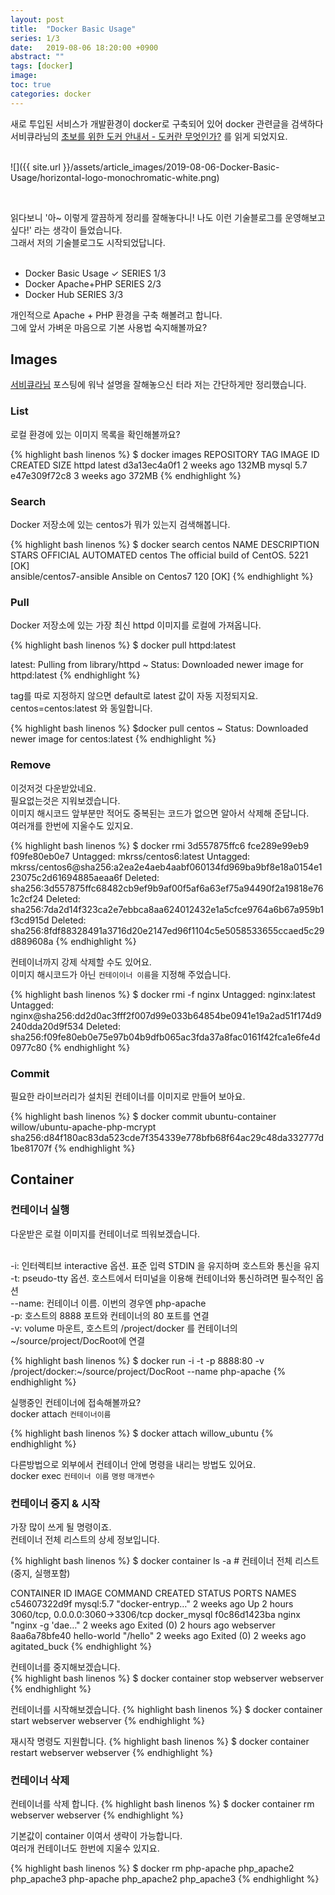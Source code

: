```yaml
---
layout: post
title:  "Docker Basic Usage"
series: 1/3
date:   2019-08-06 18:20:00 +0900
abstract: ""
tags: [docker]
image:
toc: true
categories: docker
---
```



새로 투입된 서비스가 개발환경이 docker로 구축되어 있어 docker 관련글을 검색하다  
서비큐라님의 [초보를 위한 도커 안내서 - 도커란 무엇인가?](https://subicura.com/2017/01/19/docker-guide-for-beginners-1.html) 를 읽게 되었지요.  
<br>  

![]({{ site.url }}/assets/article_images/2019-08-06-Docker-Basic-Usage/horizontal-logo-monochromatic-white.png)

<br>

읽다보니 '아~ 이렇게 깔끔하게 정리를 잘해놓다니! 나도 이런 기술블로그를 운영해보고 싶다!' 라는 생각이 들었습니다.  
그래서 저의 기술블로그도 시작되었답니다.   
<br>

* Docker Basic Usage ✓ <span class="series">SERIES 1/3</span>
* Docker Apache+PHP <span class="series">SERIES 2/3</span>
* Docker Hub <span class="series">SERIES 3/3</span>


개인적으로 Apache + PHP 환경을 구축 해볼려고 합니다.  
그에 앞서 가벼운 마음으로 기본 사용법 숙지해볼까요?  


## Images

[서비큐라님](https://subicura.com/2017/01/19/docker-guide-for-beginners-1.html) 포스팅에 워낙 설명을 잘해놓으신 터라 저는 간단하게만 정리했습니다.  

### List

로컬 환경에 있는 이미지 목록을 확인해볼까요?  

{% highlight bash linenos %}
$ docker images
REPOSITORY       TAG           IMAGE ID          CREATED         SIZE
httpd            latest        d3a13ec4a0f1      2 weeks ago     132MB
mysql            5.7           e47e309f72c8      3 weeks ago     372MB
{% endhighlight %}


### Search

Docker 저장소에 있는 centos가 뭐가 있는지 검색해봅니다.  

{% highlight bash linenos %}
$ docker search centos
NAME                      DESCRIPTION                    STARS    OFFICIAL   AUTOMATED
centos                    The official build of CentOS.  5221     [OK]                
ansible/centos7-ansible   Ansible on Centos7             120                 [OK]
{% endhighlight %}


### Pull

Docker 저장소에 있는 가장 최신 httpd 이미지를 로컬에 가져옵니다.  

{% highlight bash linenos %}
$ docker pull httpd:latest

latest: Pulling from library/httpd
~
Status: Downloaded newer image for httpd:latest
{% endhighlight %}

tag를 따로 지정하지 않으면 default로 latest 값이 자동 지정되지요.  
centos=centos:latest 와 동일합니다.

{% highlight bash linenos %}
$docker pull centos
~
Status: Downloaded newer image for centos:latest
{% endhighlight %}

### Remove

이것저것 다운받았네요.   
필요없는것은 지워보겠습니다.  
이미지 해시코드 앞부분만 적어도 중복된는 코드가 없으면 알아서 삭제해 준답니다.  
여러개를 한번에 지울수도 있지요.

{% highlight bash linenos %}
$ docker rmi 3d557875ffc6 fce289e99eb9 f09fe80eb0e7
Untagged: mkrss/centos6:latest
Untagged: mkrss/centos6@sha256:a2ea2e4aeb4aabf060134fd969ba9bf8e18a0154e123075c2d61694885aeaa6f
Deleted: sha256:3d557875ffc68482cb9ef9b9af00f5af6a63ef75a94490f2a19818e761c2cf24
Deleted: sha256:7da2d14f323ca2e7ebbca8aa624012432e1a5cfce9764a6b67a959b1f3cd915d
Deleted: sha256:8fdf88328491a3716d20e2147ed96f1104c5e5058533655ccaed5c29d889608a
{% endhighlight %}

컨테이너까지 강제 삭제할 수도 있어요.  
이미지 해시코드가 아닌 `컨테이이너 이름`을 지정해 주었습니다.

{% highlight bash linenos %}
$ docker rmi -f nginx
Untagged: nginx:latest
Untagged: nginx@sha256:dd2d0ac3fff2f007d99e033b64854be0941e19a2ad51f174d9240dda20d9f534
Deleted: sha256:f09fe80eb0e75e97b04b9dfb065ac3fda37a8fac0161f42fca1e6fe4d0977c80
{% endhighlight %}


### Commit

필요한 라이브러리가 설치된 컨테이너를 이미지로 만들어 보아요.  

{% highlight bash linenos %}
$ docker commit ubuntu-container willow/ubuntu-apache-php-mcrypt
sha256:d84f180ac83da523cde7f354339e778bfb68f64ac29c48da332777d1be81707f
{% endhighlight %}

## Container

### 컨테이너 실행


다운받은 로컬 이미지를 컨테이너로 띄워보겠습니다.  
<br>

 -i: 인터렉티브 interactive 옵션. 표준 입력 STDIN 을 유지하며 호스트와 통신을 유지  
 -t: pseudo-tty 옵션. 호스트에서 터미널을 이용해 컨테이너와 통신하려면 필수적인 옵션   
 --name: 컨테이너 이름. 이번의 경우엔 php-apache  
 -p: 호스트의 8888 포트와 컨테이너의 80 포트를 연결    
 -v: volume 마운트, 호스트의 /project/docker 를 컨테이너의 ~/source/project/DocRoot에 연결

{% highlight bash linenos %}
$ docker run -i -t -p 8888:80 -v /project/docker:~/source/project/DocRoot --name php-apache
{% endhighlight %}


실행중인 컨테이너에 접속해볼까요?  
docker attach `컨테이너이름`  

{% highlight bash linenos %}
$ docker attach willow_ubuntu
{% endhighlight %}

다른방법으로 외부에서 컨테이너 안에 명령을 내리는 방법도 있어요.  
docker exec `컨테이너 이름` `명령` `매개변수`



### 컨테이너 중지 & 시작

가장 많이 쓰게 될 명령이죠.  
컨테이너 전체 리스트의 상세 정보입니다.  

{% highlight bash linenos %}
$ docker container ls -a   # 컨테이너 전체 리스트  (중지, 실행포함)

CONTAINER ID   IMAGE         COMMAND           CREATED       STATUS       PORTS                              NAMES
c54607322d9f   mysql:5.7     "docker-entryp…"  2 weeks ago   Up 2 hours   3060/tcp, 0.0.0.0:3060->3306/tcp   docker_mysql
f0c86d1423ba   nginx         "nginx -g 'dae…"  2 weeks ago   Exited (0)  2 hours ago                         webserver
8aa6a78bfe40   hello-world   "/hello"          2 weeks ago   Exited (0)  2 weeks ago                         agitated_buck
{% endhighlight %}

컨테이너를 중지해보겠습니다.  
{% highlight bash linenos %}
$ docker container stop webserver
webserver
{% endhighlight %}


컨테이너를 시작해보겠습니다.
{% highlight bash linenos %}
$ docker container start webserver
webserver
{% endhighlight %}

재시작 명령도 지원합니다.
{% highlight bash linenos %}
$ docker container restart webserver
webserver
{% endhighlight %}


### 컨테이너 삭제

컨테이너를 삭제 합니다.
{% highlight bash linenos %}
$ docker container rm webserver
webserver
{% endhighlight %}


기본값이 container 이여서 생략이 가능합니다.  
여러개 컨테이너도 한번에 지울수 있지요.

{% highlight bash linenos %}
$ docker rm php-apache php_apache2 php_apache3
php-apache
php_apache2
php_apache3
{% endhighlight %}

